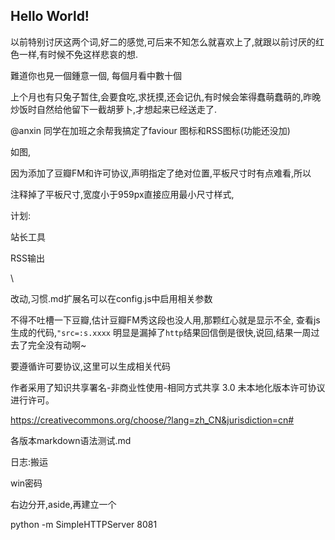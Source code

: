 ## Hello World!

   以前特别讨厌这两个词,好二的感觉,可后来不知怎么就喜欢上了,就跟以前讨厌的红色一样,有时候不免这样悲哀的想.
   
   難道你也見一個鍾意一個, 每個月看中數十個
   
   
   
   上个月也有只兔子暂住,会要食吃,求抚摸,还会记仇,有时候会笨得蠢萌蠢萌的,昨晚炒饭时自然给他留下一截胡萝卜,才想起来已经送走了.
   
   
   
   
   @anxin 同学在加班之余帮我搞定了faviour 图标和RSS图标(功能还没加)
   
   如图,
   
   
   
   因为添加了豆瓣FM和许可协议,声明指定了绝对位置,平板尺寸时有点难看,所以
   
   注释掉了平板尺寸,宽度小于959px直接应用最小尺寸样式,
   
   
   
   计划:
   
   站长工具
   
   RSS输出
   
   \
   
  改动,习惯.md扩展名可以在config.js中启用相关参数 
   
   
   
   不得不吐槽一下豆瓣,估计豆瓣FM秀这段也没人用,那颗红心就是显示不全,
   查看js生成的代码,`"src=:s.xxxx`
  明显是漏掉了`http`结果回信倒是很快,说回,结果一周过去了完全没有动啊~
  
   
   
   
   
   要遵循许可要协议,这里可以生成相关代码
   
   作者采用了知识共享署名-非商业性使用-相同方式共享 3.0 未本地化版本许可协议进行许可。
   
   
   https://creativecommons.org/choose/?lang=zh_CN&jurisdiction=cn#
   
   
   各版本markdown语法测试.md
   
   
   
   
   
   日志:搬运
   
   win密码
   
   
   
   右边分开,aside,再建立一个
   
   
   python -m SimpleHTTPServer 8081